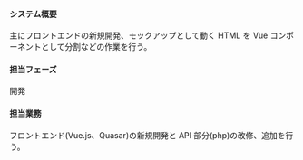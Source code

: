 #### システム概要
主にフロントエンドの新規開発、モックアップとして動く HTML を Vue コンポーネントとして分割などの作業を行う。

#### 担当フェーズ
開発

#### 担当業務
フロントエンド(Vue.js、Quasar)の新規開発と API 部分(php)の改修、追加を行う。
